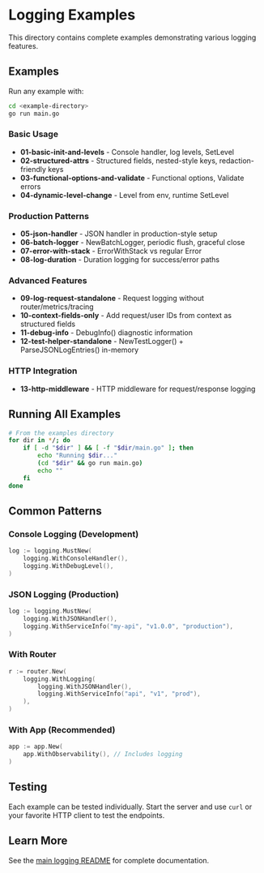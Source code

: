 # Logging Examples

This directory contains complete examples demonstrating various logging features.

## Examples

Run any example with:

```bash
cd <example-directory>
go run main.go
```

### Basic Usage

- **01-basic-init-and-levels** - Console handler, log levels, SetLevel
- **02-structured-attrs** - Structured fields, nested-style keys, redaction-friendly keys
- **03-functional-options-and-validate** - Functional options, Validate errors
- **04-dynamic-level-change** - Level from env, runtime SetLevel

### Production Patterns

- **05-json-handler** - JSON handler in production-style setup
- **06-batch-logger** - NewBatchLogger, periodic flush, graceful close
- **07-error-with-stack** - ErrorWithStack vs regular Error
- **08-log-duration** - Duration logging for success/error paths

### Advanced Features

- **09-log-request-standalone** - Request logging without router/metrics/tracing
- **10-context-fields-only** - Add request/user IDs from context as structured fields
- **11-debug-info** - DebugInfo() diagnostic information
- **12-test-helper-standalone** - NewTestLogger() + ParseJSONLogEntries() in-memory

### HTTP Integration

- **13-http-middleware** - HTTP middleware for request/response logging

## Running All Examples

```bash
# From the examples directory
for dir in */; do
    if [ -d "$dir" ] && [ -f "$dir/main.go" ]; then
        echo "Running $dir..."
        (cd "$dir" && go run main.go)
        echo ""
    fi
done
```

## Common Patterns

### Console Logging (Development)

```go
log := logging.MustNew(
    logging.WithConsoleHandler(),
    logging.WithDebugLevel(),
)
```

### JSON Logging (Production)

```go
log := logging.MustNew(
    logging.WithJSONHandler(),
    logging.WithServiceInfo("my-api", "v1.0.0", "production"),
)
```

### With Router

```go
r := router.New(
    logging.WithLogging(
        logging.WithJSONHandler(),
        logging.WithServiceInfo("api", "v1", "prod"),
    ),
)
```

### With App (Recommended)

```go
app := app.New(
    app.WithObservability(), // Includes logging
)
```

## Testing

Each example can be tested individually. Start the server and use `curl` or your favorite HTTP client to test the endpoints.

## Learn More

See the [main logging README](../README.md) for complete documentation.
